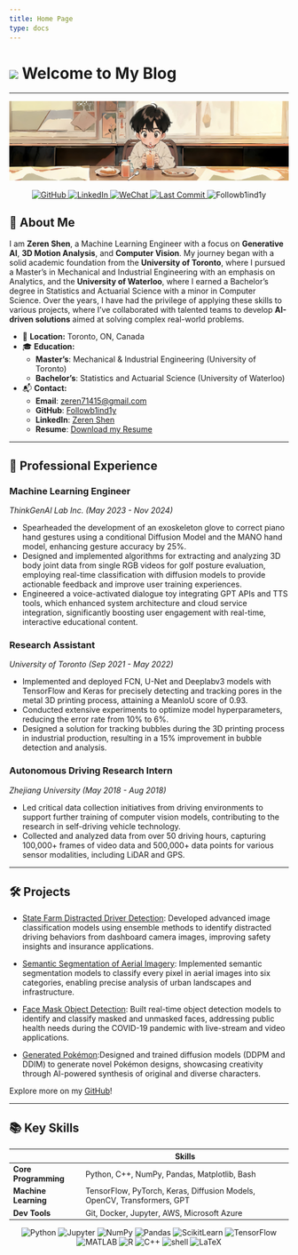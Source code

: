 ```yaml
---
title: Home Page
type: docs
---
```


# **<img src="https://media.giphy.com/media/hvRJCLFzcasrR4ia7z/giphy.gif" width="21"></a> Welcome to My Blog**

---
![Image alt](images/homepage.jpg)

<!-- {{< figure src="images/homepage.jpg" alt="Zeren Shen" width="600px" class="float-right" >}} -->
<p align="center">
    <a href="https://github.com/Followb1ind1y" target="_blank">
        <img alt="GitHub" src="https://img.shields.io/badge/-@Followb1ind1y-181717?style=flat-square&logo=GitHub&logoColor=white">
    </a>
    <a href="https://www.linkedin.com/in/zeren-shen-566a9119b/" target="_blank">
        <img alt="LinkedIn" src="https://img.shields.io/badge/-Zeren%20Shen-0077B5?style=flat-square&logo=Linkedin&logoColor=white">
    </a>
    <a href="https://followb1ind1y.github.io/WechatQR.jpeg" target="_blank">
        <img alt="WeChat" src="https://img.shields.io/badge/-Followblindly-4C1?style=flat-square&logo=wechat&logoColor=white">
    </a>
    <a href="https://github.com/Followb1ind1y/Followb1ind1y.github.io/graphs/commit-activity"><img src="https://img.shields.io/github/last-commit/Followb1ind1y/Followb1ind1y.github.io.svg?colorB=eb9f34&style=flat" alt="Last Commit"/> </a> 
    <img src="https://komarev.com/ghpvc/?username=Followb1ind1y" alt="Followb1ind1y" />
</p>

## 🌟 **About Me**

I am **Zeren Shen**, a Machine Learning Engineer with a focus on **Generative AI**, **3D Motion Analysis**, and **Computer Vision**. My journey began with a solid academic foundation from the **University of Toronto**, where I pursued a Master’s in Mechanical and Industrial Engineering with an emphasis on Analytics, and the **University of Waterloo**, where I earned a Bachelor’s degree in Statistics and Actuarial Science with a minor in Computer Science. Over the years, I have had the privilege of applying these skills to various projects, where I’ve collaborated with talented teams to develop **AI-driven solutions** aimed at solving complex real-world problems.


- 📍 **Location:** Toronto, ON, Canada
- 🎓 **Education:**  
  - **Master’s**: Mechanical & Industrial Engineering (University of Toronto)  
  - **Bachelor’s**: Statistics and Actuarial Science (University of Waterloo)  
- 📬 **Contact:**  
  - **Email**: [zeren71415@gmail.com](mailto:zeren71415@gmail.com) 
  - **GitHub**: [Followb1ind1y](https://github.com/Followb1ind1y)  
  - **LinkedIn**: [Zeren Shen](https://www.linkedin.com/in/zeren-shen-566a9119b/) 
  - **Resume**: [Download my Resume](images/Zeren_Shen_Resume.pdf)  


---

## 🚀 **Professional Experience**

### **Machine Learning Engineer**  
*ThinkGenAI Lab Inc. (May 2023 - Nov 2024)*  
- Spearheaded the development of an exoskeleton glove to correct piano hand gestures using a conditional Diffusion Model and the MANO hand model, enhancing gesture accuracy by 25%.
- Designed and implemented algorithms for extracting and analyzing 3D body joint data from single RGB videos for golf posture evaluation, employing real-time classification with diffusion models to provide actionable feedback and improve user training experiences.
- Engineered a voice-activated dialogue toy integrating GPT APIs and TTS tools, which enhanced system architecture and cloud service integration, significantly boosting user engagement with real-time, interactive educational content.

### **Research Assistant** 
*University of Toronto (Sep 2021 - May 2022)*  
- Implemented and deployed FCN, U-Net and Deeplabv3 models with TensorFlow and Keras for precisely detecting and tracking pores in the metal 3D printing process, attaining a MeanIoU score of 0.93.
-  Conducted extensive experiments to optimize model hyperparameters, reducing the error rate from 10% to 6%.
- Designed a solution for tracking bubbles during the 3D printing process in industrial production, resulting in a 15% improvement in bubble detection and analysis.

### **Autonomous Driving Research Intern** 
*Zhejiang University (May 2018 - Aug 2018)* 
- Led critical data collection initiatives from driving environments to support further training of computer vision models, contributing to the research in self-driving vehicle technology.
- Collected and analyzed data from over 50 driving hours, capturing 100,000+ frames of video data and 500,000+ data points for various sensor modalities, including LiDAR and GPS. 

---

## 🛠️ **Projects**

- [State Farm Distracted Driver Detection](https://github.com/Followb1ind1y/Distracted-Driver-Detection-Project): Developed advanced image classification models using ensemble methods to identify distracted driving behaviors from dashboard camera images, improving safety insights and insurance applications.

- [Semantic Segmentation of Aerial Imagery](https://github.com/Followb1ind1y/Semantic-Segmentation-of-Aerial-Imagery): Implemented semantic segmentation models to classify every pixel in aerial images into six categories, enabling precise analysis of urban landscapes and infrastructure.

- [Face Mask Object Detection](https://github.com/Followb1ind1y/Face-Mask-Detection): Built real-time object detection models to identify and classify masked and unmasked faces, addressing public health needs during the COVID-19 pandemic with live-stream and video applications.

- [Generated Pokémon](https://github.com/Followb1ind1y/Generated-Pokemon):Designed and trained diffusion models (DDPM and DDIM) to generate novel Pokémon designs, showcasing creativity through AI-powered synthesis of original and diverse characters.

Explore more on my [GitHub](https://github.com/Followb1ind1y)!  

---

## 📚 **Key Skills**


|          |        Skills        |  
|------------------------|-------------------------------|  
| **Core Programming**   | Python, C++, NumPy, Pandas, Matplotlib, Bash    |  
| **Machine Learning**    | TensorFlow, PyTorch, Keras, Diffusion Models, OpenCV, Transformers, GPT |  
| **Dev Tools**  | Git, Docker, Jupyter, AWS, Microsoft Azure   |  
 
<p align="center">
    <img alt="Python" src="https://img.shields.io/badge/Python-FFD43B?style=flat-square&logo=python&logoColor=darkgreen"></a>
    <img alt="Jupyter" src="https://img.shields.io/badge/Jupyter-F37626.svg?&style=flat-square&logo=Jupyter&logoColor=white"></a>
    <img alt="NumPy" src="https://img.shields.io/badge/Numpy-777BB4?style=flat-square&logo=numpy&logoColor=white"></a>
    <img alt="Pandas" src="https://img.shields.io/badge/Pandas-2C2D72?style=flat-square&logo=pandas&logoColor=white"></a>
    <img alt="ScikitLearn" src="https://img.shields.io/badge/scikit_learn-F7931E?style=flat-square&logo=scikit-learn&logoColor=white"></a>
    <img alt="TensorFlow" src="https://img.shields.io/badge/TensorFlow-FF6F00?style=flat-square&logo=TensorFlow&logoColor=white"></a>    
    <img alt="MATLAB" src="https://img.shields.io/badge/-MATLAB-fb4f14?style=flat-square&logo=Mathworks&logoColor=white"></a>
    <img alt="R" src="https://img.shields.io/badge/-R-276DC3?style=flat-square&logo=R&logoColor=white"></a>
    <img alt="C++" src="https://img.shields.io/badge/-C%2B%2B-00599C?style=flat-square&logo=C%2B%2B&logoColor=white"></a>
    <img alt="shell" src="https://img.shields.io/badge/-shell-5391FE?style=flat-square&logo=PowerShell&logoColor=white"></a>   
    <img alt="LaTeX" src="https://img.shields.io/badge/-LaTeX-008080?style=flat-square&logo=LaTeX&logoColor=white"></a>
</p>